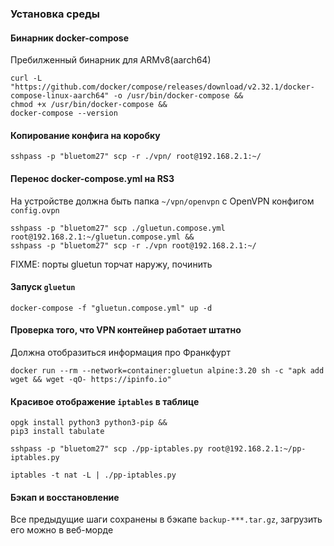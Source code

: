 ### Установка среды

#### Бинарник docker-compose
Пребилженный бинарник для ARMv8(aarch64)
```shell
curl -L "https://github.com/docker/compose/releases/download/v2.32.1/docker-compose-linux-aarch64" -o /usr/bin/docker-compose &&
chmod +x /usr/bin/docker-compose &&
docker-compose --version
```

#### Копирование конфига на коробку
```shell
sshpass -p "bluetom27" scp -r ./vpn/ root@192.168.2.1:~/
```

#### Перенос docker-compose.yml на RS3
На устройстве должна быть папка `~/vpn/openvpn` с OpenVPN конфигом `config.ovpn` 
```shell
sshpass -p "bluetom27" scp ./gluetun.compose.yml root@192.168.2.1:~/gluetun.compose.yml &&
sshpass -p "bluetom27" scp -r ./vpn root@192.168.2.1:~/
```

FIXME: порты gluetun торчат наружу, починить
#### Запуск `gluetun`
```shell
docker-compose -f "gluetun.compose.yml" up -d
```

#### Проверка того, что VPN контейнер работает штатно
Должна отобразиться информация про Франкфурт
```shell
docker run --rm --network=container:gluetun alpine:3.20 sh -c "apk add wget && wget -qO- https://ipinfo.io"
```

#### Красивое отображение `iptables` в таблице
```shell
opgk install python3 python3-pip &&
pip3 install tabulate
```
```shell
sshpass -p "bluetom27" scp ./pp-iptables.py root@192.168.2.1:~/pp-iptables.py
```
```shell
iptables -t nat -L | ./pp-iptables.py
```

#### Бэкап и восстановление
Все предыдущие шаги сохранены в бэкапе `backup-***.tar.gz`, загрузить его можно в веб-морде
